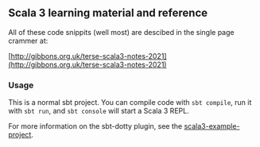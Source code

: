 ## Scala 3 learning material and reference

All of these code snippits (well most) are descibed in the single page crammer at:

[http://gibbons.org.uk/terse-scala3-notes-2021](http://gibbons.org.uk/terse-scala3-notes-2021)

### Usage

This is a normal sbt project. You can compile code with `sbt compile`, run it with `sbt run`, and `sbt console` will start a Scala 3 REPL.

For more information on the sbt-dotty plugin, see the
[scala3-example-project](https://github.com/scala/scala3-example-project/blob/main/README.md).
